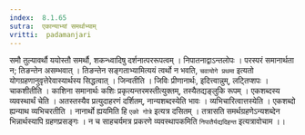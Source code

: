 ```yaml
---
index:  8.1.65
sutra:  एकान्याभ्यां समर्थाभ्याम्
vritti:  padamanjari
---
```


समौ तुल्यावर्थौ ययोस्तौ समर्थौ, शकन्ध्वादिषु दर्शनात्पररूपत्वम् । निपातनाद्वाऽन्तलोपः । परस्परं समानार्थता न; तिङन्तेन असम्भवात् । तिङन्तेन सङ्गताभ्यामित्ययं त्वर्थो न भवति, `चवायोगे प्रथमा` इत्यतो योगग्रहणानुवृत्तेरेवास्यार्थस्य सिद्धत्वात् । जिन्वतीति । जिविः प्रीणानार्थः, इदित्त्वान्नुम्, लट्तिप्शपः । चाकशीतीति । काशिना समानार्थः कशिः प्रकृत्यन्तरमस्तीत्युक्तम्, तस्यैतद्यङ्लुकि रूपम् ।
एकशब्दस्य व्यवस्थार्थं चेति । अतस्तस्यैव प्रत्युदाहरणं दर्शितम्, नान्यशब्दस्येति भावः । व्यभिचारित्वात्तस्येति । एकशब्दो ह्यन्याथ व्यभिचरतीति । नानार्थो ह्ययमिति हि `एको गोत्रे` इत्यत्र दसितम् । तत्रासति समर्थग्रहणेऽन्यशब्देन भिन्नार्थस्यापि ग्रहणप्रसङ्गः । न च साहचर्यमत्र प्रकरणे व्यवस्थापकमिति `निपातैर्यद्यदिहन्त` इत्यत्रावोचाम ।।
